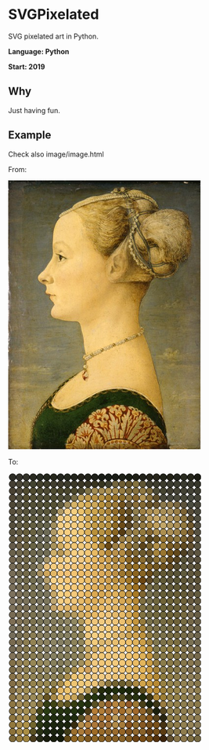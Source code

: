 # SVGPixelated
SVG pixelated art in Python.

**Language: Python**

**Start: 2019**

## Why
Just having fun.

## Example

Check also image/image.html

From:

![origin](/images/image.png)

To:

![result](/images/image_res.png)
